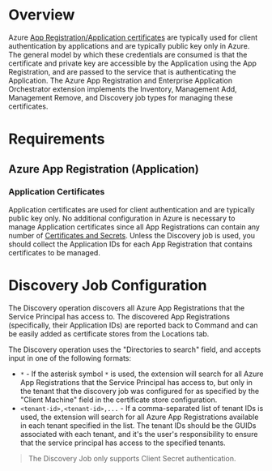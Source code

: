 # Overview

Azure [App Registration/Application certificates](https://learn.microsoft.com/en-us/entra/identity-platform/certificate-credentials) are typically used for client authentication by applications and are typically public key only in Azure. The general model by which these credentials are consumed is that the certificate and private key are accessible by the Application using the App Registration, and are passed to the service that is authenticating the Application. The Azure App Registration and Enterprise Application Orchestrator extension implements the Inventory, Management Add, Management Remove, and Discovery job types for managing these certificates.

# Requirements

## Azure App Registration (Application)

### Application Certificates

Application certificates are used for client authentication and are typically public key only. No additional configuration in Azure is necessary to manage Application certificates since all App Registrations can contain any number of [Certificates and Secrets](https://learn.microsoft.com/en-us/entra/identity-platform/quickstart-register-app#add-credentials). Unless the Discovery job is used, you should collect the Application IDs for each App Registration that contains certificates to be managed.

# Discovery Job Configuration

The Discovery operation discovers all Azure App Registrations that the Service Principal has access to. The discovered App Registrations (specifically, their Application IDs) are reported back to Command and can be easily added as certificate stores from the Locations tab.

The Discovery operation uses the "Directories to search" field, and accepts input in one of the following formats:
- `*` - If the asterisk symbol `*` is used, the extension will search for all Azure App Registrations that the Service Principal has access to, but only in the tenant that the discovery job was configured for as specified by the "Client Machine" field in the certificate store configuration.
- `<tenant-id>,<tenant-id>,...` - If a comma-separated list of tenant IDs is used, the extension will search for all Azure App Registrations available in each tenant specified in the list. The tenant IDs should be the GUIDs associated with each tenant, and it's the user's responsibility to ensure that the service principal has access to the specified tenants.

> The Discovery Job only supports Client Secret authentication.
